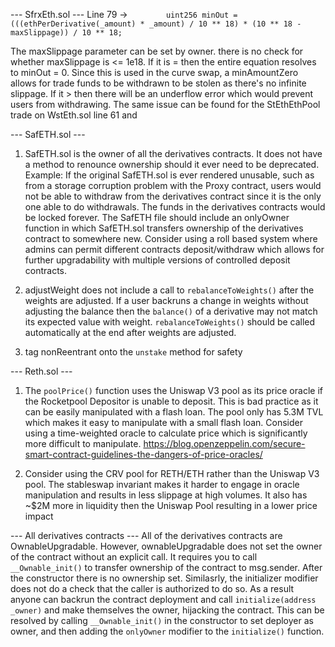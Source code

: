 --- SfrxEth.sol ---
Line 79 -> `        uint256 minOut = (((ethPerDerivative(_amount) * _amount) / 10 ** 18) *
            (10 ** 18 - maxSlippage)) / 10 ** 18;`

The maxSlippage parameter can be set by owner. there is no check for whether maxSlippage is <= 1e18. If it is = then the entire equation resolves to minOut = 0. Since this is used in the curve swap, a minAmountZero allows for trade funds to be withdrawn to be stolen as there's no infinite slippage. If it > then there will be an underflow error which would prevent users from withdrawing. The same issue can be found for the StEthEthPool trade on WstEth.sol line 61 and 

--- SafETH.sol ---
1. SafETH.sol is the owner of all the derivatives contracts. It does not have a method to renounce ownership should it ever need to be deprecated. 
Example: If the original SafETH.sol is ever rendered unusable, such as from a storage corruption problem with the Proxy contract, users would not be able to withdraw from the derivatives contract since it is the only one able to do withdrawals. The funds in the derivatives contracts would be locked forever. The SafETH file should include an onlyOwner function in which SafETH.sol transfers ownership of the derivatives contract to somewhere new. Consider using a roll based system where admins can permit different contracts deposit/withdraw which allows for further upgradability with multiple versions of controlled deposit contracts.

2. adjustWeight does not include a call to `rebalanceToWeights()` after the weights are adjusted. If a user backruns a change in weights without adjusting the balance then the `balance()` of a derivative may not match its expected value with weight. `rebalanceToWeights()` should be called automatically at the end after weights are adjusted.

3. tag nonReentrant onto the `unstake` method for safety

--- Reth.sol ---

1. The `poolPrice()` function uses the Uniswap V3 pool as its price oracle if the Rocketpool Depositor is unable to deposit. This is bad practice as it can be easily manipulated with a flash loan. The pool only has 5.3M TVL which makes it easy to manipulate with a small flash loan. Consider using a time-weighted oracle to calculate price which is significantly more difficult to manipulate.
https://blog.openzeppelin.com/secure-smart-contract-guidelines-the-dangers-of-price-oracles/

2. Consider using the CRV pool for RETH/ETH rather than the Uniswap V3 pool. The stableswap invariant makes it harder to engage in oracle manipulation and results in less slippage at high volumes. It also has ~$2M more in liquidity then the Uniswap Pool resulting in a lower price impact

--- All derivatives contracts ---
All of the derivatives contracts are OwnableUpgradable. However, ownableUpgradable does not set the owner of the contract without an explicit call. It requires you to call `__Ownable_init()` to transfer ownership of the contract to msg.sender. After the constructor there is no ownership set. Similasrly, the initializer modifier does not do a check that the caller is authorized to do so. As a result anyone can backrun the contract deployment and call `initialize(address _owner)` and make themselves the owner, hijacking the contract. This can be resolved by calling `__Ownable_init()` in the constructor to set deployer as owner, and then adding the `onlyOwner` modifier to the `initialize()` function.
